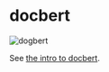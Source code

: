 # docbert

![dogbert](http://fc00.deviantart.net/fs70/f/2011/185/9/6/dogbert_by_fnxrak-d3kzdty.jpg)

See [the intro to docbert](features/docbert.feature.md).
